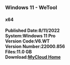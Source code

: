 ### Windows 11 - WeTool
#### x64   
**Published Date:8/11/2022   
System:Windows 11 Pro   
Version Code:V6.WT   
Version Number:22000.856   
Files:11.0 GB   
Download:[MyCloud Home](https://home.mycloud.com/action/share/3b8e02ca-5f01-47bf-9582-b3c3d0caeaa7)**
